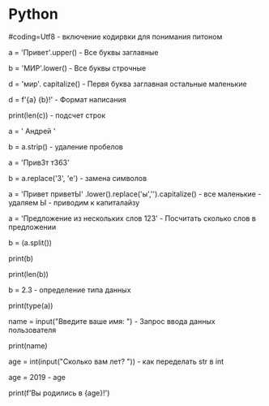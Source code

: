 # Python


#coding=Utf8   - включение кодирвки для понимания питоном


a = 'Привет'.upper() - Все буквы заглавные


b = 'МИР'.lower()   - Все буквы строчные


d = 'мир'. capitalize()  - Первя буква заглавная остальные маленькие


d = f'{a} {b}!'  - Формат написания


print(len(c)) - подсчет строк


a = '  Андрей    '

b = a.strip()        -  удаление пробелов


a = 'Прив3т т363'

b = a.replace('3', 'e')   -  замена символов


a = 'Привет приветЫ' .lower().replace('ы','').capitalize()   -  все маленькие - удаляем Ы - приводим к капиталайзу


a = 'Предложение из нескольких слов 123'   -    Посчитать сколько слов в предложении

b = (a.split())

print(b)

print(len(b))


b = 2.3   -  определение типа данных

print(type(a))

name = input("Введите ваше имя: ")  - Запрос ввода данных пользователя

print(name)

age = int(input("Сколько вам лет? "))  - как переделать str  в int

age = 2019 - age

print(f'Вы родились в {age}!')



